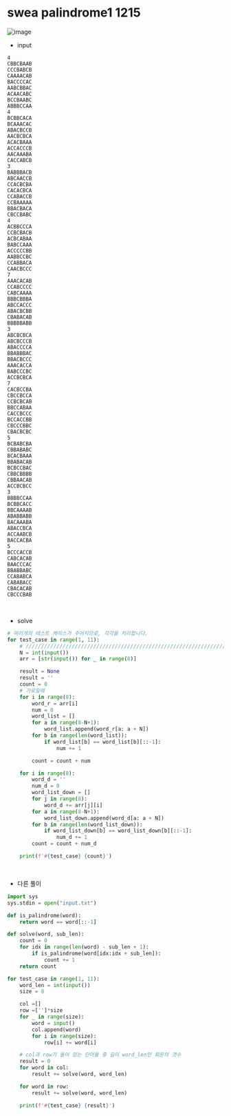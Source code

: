 # swea palindrome1 1215


![image](https://s3.us-west-2.amazonaws.com/secure.notion-static.com/bd30c793-7030-4741-82a6-beeb0af330fc/Untitled.png?X-Amz-Algorithm=AWS4-HMAC-SHA256&X-Amz-Content-Sha256=UNSIGNED-PAYLOAD&X-Amz-Credential=AKIAT73L2G45EIPT3X45%2F20230315%2Fus-west-2%2Fs3%2Faws4_request&X-Amz-Date=20230315T000834Z&X-Amz-Expires=86400&X-Amz-Signature=94cbdcca99a3767358798cc12119e7ba00e3220b4014022d0229cf6185de5159&X-Amz-SignedHeaders=host&response-content-disposition=filename%3D%22Untitled.png%22&x-id=GetObject)

- input

```
4
CBBCBAAB
CCCBABCB
CAAAACAB
BACCCCAC
AABCBBAC
ACAACABC
BCCBAABC
ABBBCCAA
4
BCBBCACA
BCAAACAC
ABACBCCB
AACBCBCA
ACACBAAA
ACCACCCB
AACAAABA
CACCABCB
3
BABBBACB
ABCAACCB
CCACBCBA
CACACBCA
CCABACCB
CCBAAAAA
BBACBACA
CBCCBABC
4
ACBBCCCA
CCBCBACB
ACBCABAA
BABCCAAA
ACCCCCBB
AABBCCBC
CCABBACA
CAACBCCC
7
AAACACAB
CCABCCCC
CABCAAAA
BBBCBBBA
ABCCACCC
ABACBCBB
CBABACAB
BBBBBABB
3
ABCBCBCA
ABCBCCCB
ABACCCCA
BBABBBAC
BBACBCCC
AAACACCA
BABCCCBC
ACCBCBCA
7
CACBCCBA
CBCCBCCA
CCBCBCAB
BBCCABAA
CACCBCCC
BCCACCBB
CBCCCBBC
CBACBCBC
5
BCBABCBA
CBBABABC
BCACBAAA
BBABACAB
BCBCCBAC
CBBCBBBB
CBBAACAB
ACCBCBCC
3
BBBBCCAA
BCBBCACC
BBCAAAAB
ABABBABB
BACAAABA
ABACCBCA
ACCAABCB
BACCACBA
5
BCCCACCB
CABCACAB
BAACCCAC
BBABBABC
CCABABCA
CABABACC
CBACACAB
CBCCCBAB

```

</br>

- solve

```python
# 여러개의 테스트 케이스가 주어지므로, 각각을 처리합니다.
for test_case in range(1, 11):
    # ///////////////////////////////////////////////////////////////////////////////////
    N = int(input())
    arr = [str(input()) for _ in range(8)]

    result = None
    result = ''
    count = 0
    # 가로일때
    for i in range(8):
        word_r = arr[i]
        num = 0
        word_list = []
        for a in range(8-N+1):
            word_list.append(word_r[a: a + N])
        for b in range(len(word_list)):
            if word_list[b] == word_list[b][::-1]:
                num += 1

        count = count + num

    for i in range(8):
        word_d = ''
        num_d = 0
        word_list_down = []
        for j in range(8):
            word_d += arr[j][i]
        for a in range(8-N+1):
            word_list_down.append(word_d[a: a + N])
        for b in range(len(word_list_down)):
            if word_list_down[b] == word_list_down[b][::-1]:
                num_d += 1
        count = count + num_d

    print(f'#{test_case} {count}')
```

</br>

- 다른 풀이

```python
import sys
sys.stdin = open("input.txt")

def is_palindrome(word):
    return word == word[::-1]

def solve(word, sub_len):
    count = 0
    for idx in range(len(word) - sub_len + 1):
        if is_palindrome(word[idx:idx + sub_len]):
            count += 1
    return count

for test_case in range(1, 11):
    word_len = int(input())
    size = 8

    col =[]
    row =['']*size
    for _ in range(size):
        word = input()
        col.append(word)
        for i in range(size):
            row[i] += word[i]

    # col과 row가 들어 있는 단어들 중 길이 word_len인 회문의 갯수
    result = 0
    for word in col:
        result += solve(word, word_len)

    for word in row:
        result += solve(word, word_len)

    print(f'#{test_case} {result}')

```